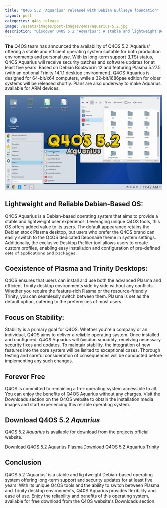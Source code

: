 ```yaml
---
title: "Q4OS 5.2 'Aquarius' released with Debian Bullseye foundation"
layout: post
categories: q4os release
image: /assets/images/post-images/q4os/aquarius-5.2.jpg
description: "Discover Q4OS 5.2 'Aquarius': A stable and lightweight Debian-based operating system with long-term support. Download now for free!"
---
```


**The** Q4OS team has announced the availability of Q4OS 5.2 'Aquarius' offering a stable and efficient operating system suitable for both production environments and personal use. With its long-term support (LTS) status, Q4OS Aquarius will receive security patches and software updates for at least five years. Based on Debian Bookworm 12 and featuring Plasma 5.27.5 (with an optional Trinity 14.1.1 desktop environment), Q4OS Aquarius is designed for 64-bit/x64 computers, while a 32-bit/i686pae edition for older systems will be released shortly. Plans are also underway to make Aquarius available for ARM devices.

![Q4OS 5.2 Aquarius featued image](/assets/images/post-images/q4os/aquarius-5.2.jpg)

## Lightweight and Reliable Debian-Based OS:

Q4OS Aquarius is a Debian-based operating system that aims to provide a stable and lightweight user experience. Leveraging unique Q4OS tools, this OS offers added value to its users. The default appearance retains the Debian stock Plasma desktop, but users who prefer the Q4OS brand can easily switch to the Q4OS dedicated Debonaire theme in system settings. Additionally, the exclusive Desktop Profiler tool allows users to create custom profiles, enabling easy installation and configuration of pre-defined sets of applications and packages.

## Coexistence of Plasma and Trinity Desktops:

Q4OS ensures that users can install and use both the advanced Plasma and efficient Trinity desktop environments side by side without any conflicts. Whether you require the feature-rich Plasma or the resource-friendly Trinity, you can seamlessly switch between them. Plasma is set as the default option, catering to the preferences of most users.

## Focus on Stability:

Stability is a primary goal for Q4OS. Whether you're a company or an individual, Q4OS aims to deliver a reliable operating system. Once installed and configured, Q4OS Aquarius will function smoothly, receiving necessary security fixes and updates. To maintain stability, the integration of new features into the core system will be limited to exceptional cases. Thorough testing and careful consideration of consequences will be conducted before implementing any such changes.

## Forever Free

Q4OS is committed to remaining a free operating system accessible to all. You can enjoy the benefits of Q4OS Aquarius without any charges. Visit the Downloads section on the Q4OS website to obtain the installation media images and start experiencing this reliable operating system.

## Download Q4OS 5.2 *Aquarius*

Q4OS 5.2 *Aquarius* is available for download from the projects official website.

<a class="download" href="https://q4os.org/dnt01.html">Download Q4OS 5.2 Aquarius Plasma</a>
<a class="download" href="https://q4os.org/dnt02.html">Download Q4OS 5.2 Aquarius Trinity</a>

## Conclusion

Q4OS 5.2 'Aquarius' is a stable and lightweight Debian-based operating system offering long-term support and security updates for at least five years. With its unique Q4OS tools and the ability to switch between Plasma and Trinity desktop environments, Q4OS Aquarius provides flexibility and ease of use. Enjoy the reliability and benefits of this operating system, available for free download from the Q4OS website's Downloads section.